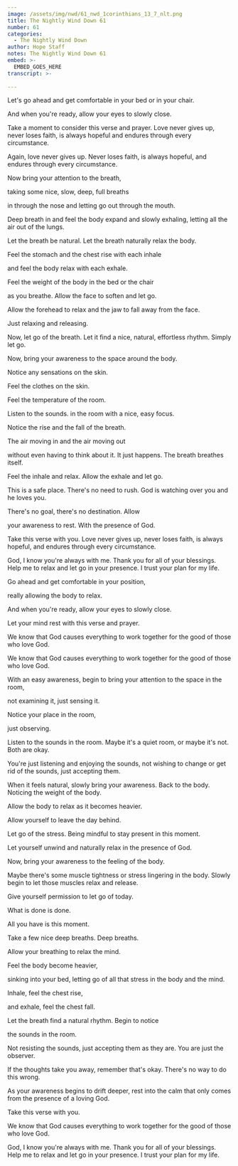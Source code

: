 ```yaml
---
image: /assets/img/nwd/61_nwd_1corinthians_13_7_nlt.png
title: The Nightly Wind Down 61
number: 61
categories:
  - The Nightly Wind Down
author: Hope Staff
notes: The Nightly Wind Down 61
embed: >-
  EMBED_GOES_HERE
transcript: >-
  
---
```

Let's go ahead and get comfortable in your bed or in your chair.

And when you're ready, allow your eyes to slowly close.

Take a moment to consider this verse and prayer. Love never gives up, never loses faith, is always hopeful and endures through every circumstance.

Again, love never gives up. Never loses faith, is always hopeful, and endures through every circumstance.

Now bring your attention to the breath,

taking some nice, slow, deep, full breaths

in through the nose and letting go out through the mouth.

Deep breath in and feel the body expand and slowly exhaling, letting all the air out of the lungs.

Let the breath be natural. Let the breath naturally relax the body.

Feel the stomach and the chest rise with each inhale

and feel the body relax with each exhale.

Feel the weight of the body in the bed or the chair

as you breathe. Allow the face to soften and let go.

Allow the forehead to relax and the jaw to fall away from the face.

Just relaxing and releasing.

Now, let go of the breath. Let it find a nice, natural, effortless rhythm. Simply let go.

Now, bring your awareness to the space around the body.

Notice any sensations on the skin.

Feel the clothes on the skin.

Feel the temperature of the room.

Listen to the sounds. in the room with a nice, easy focus.

Notice the rise and the fall of the breath.

The air moving in and the air moving out

without even having to think about it. It just happens. The breath breathes itself.

Feel the inhale and relax. Allow the exhale and let go.

This is a safe place. There's no need to rush. God is watching over you and he loves you.

There's no goal, there's no destination. Allow

your awareness to rest. With the presence of God.

Take this verse with you. Love never gives up, never loses faith, is always hopeful, and endures through every circumstance.

God, I know you're always with me. Thank you for all of your blessings. Help me to relax and let go in your presence. I trust your plan for my life.


Go ahead and get comfortable in your position,

really allowing the body to relax.

And when you're ready, allow your eyes to slowly close.

Let your mind rest with this verse and prayer.

We know that God causes everything to work together for the good of those who love God.

We know that God causes everything to work together for the good of those who love God.

With an easy awareness, begin to bring your attention to the space in the room,

not examining it, just sensing it.

Notice your place in the room,

just observing.

Listen to the sounds in the room. Maybe it's a quiet room, or maybe it's not. Both are okay.

You're just listening and enjoying the sounds, not wishing to change or get rid of the sounds, just accepting them.

When it feels natural, slowly bring your awareness. Back to the body. Noticing the weight of the body.

Allow the body to relax as it becomes heavier.

Allow yourself to leave the day behind.

Let go of the stress. Being mindful to stay present in this moment.

Let yourself unwind and naturally relax in the presence of God.

Now, bring your awareness to the feeling of the body.

Maybe there's some muscle tightness or stress lingering in the body. Slowly begin to let those muscles relax and release.

Give yourself permission to let go of today.

What is done is done.

All you have is this moment.

Take a few nice deep breaths. Deep breaths.

Allow your breathing to relax the mind.

Feel the body become heavier,

sinking into your bed, letting go of all that stress in the body and the mind.

Inhale, feel the chest rise,

and exhale, feel the chest fall.

Let the breath find a natural rhythm. Begin to notice

the sounds in the room.

Not resisting the sounds, just accepting them as they are. You are just the observer.

If the thoughts take you away, remember that's okay. There's no way to do this wrong.

As your awareness begins to drift deeper, rest into the calm that only comes from the presence of a loving God.

Take this verse with you.

We know that God causes everything to work together for the good of those who love God.

God, I know you're always with me. Thank you for all of your blessings. Help me to relax and let go in your presence. I trust your plan for my life.

